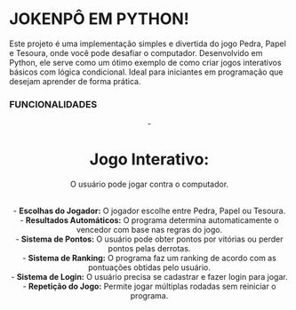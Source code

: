 # JOKENPÔ EM PYTHON!
Este projeto é uma implementação simples e divertida do jogo Pedra, Papel e Tesoura, onde você pode desafiar o computador. Desenvolvido em Python, ele serve como um ótimo exemplo de como criar jogos interativos básicos com lógica condicional. Ideal para iniciantes em programação que desejam aprender de forma prática.

### FUNCIONALIDADES
<div align="center">
    - <h1><b>Jogo Interativo:</b></h1> <p>O usuário pode jogar contra o computador.</p> <br>
    - <b>Escolhas do Jogador:</b> O jogador escolhe entre Pedra, Papel ou Tesoura. <br>
    - <b>Resultados Automáticos:</b> O programa determina automaticamente o vencedor com base nas regras do jogo. <br>
    - <b>Sistema de Pontos:</b> O usuário pode obter pontos por vitórias ou perder pontos pelas derrotas. <br>
    - <b>Sistema de Ranking:</b> O programa faz um ranking de acordo com as pontuações obtidas pelo usuário. <br>
    - <b>Sistema de Login:</b> O usuário precisa se cadastrar e fazer login para jogar. <br>
    - <b>Repetição do Jogo:</b> Permite jogar múltiplas rodadas sem reiniciar o programa. <br>
</div>
